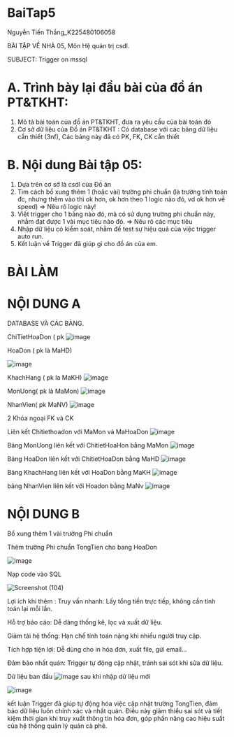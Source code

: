 # BaiTap5
Nguyễn Tiến Thắng_K225480106058

BÀI TẬP VỀ NHÀ 05, Môn Hệ quản trị csdl.

SUBJECT: Trigger on mssql

# A. Trình bày lại đầu bài của đồ án PT&TKHT:
1. Mô tả bài toán của đồ án PT&TKHT, 
   đưa ra yêu cầu của bài toán đó
2. Cơ sở dữ liệu của Đồ án PT&TKHT :
   Có database với các bảng dữ liệu cần thiết (3nf),
   Các bảng này đã có PK, FK, CK cần thiết
 
# B. Nội dung Bài tập 05:
1. Dựa trên cơ sở là csdl của Đồ án
2. Tìm cách bổ xung thêm 1 (hoặc vài) trường phi chuẩn
   (là trường tính toán đc, nhưng thêm vào thì ok hơn,
    ok hơn theo 1 logic nào đó, vd ok hơn về speed)
   => Nêu rõ logic này!
3. Viết trigger cho 1 bảng nào đó, 
   mà có sử dụng trường phi chuẩn này,
   nhằm đạt được 1 vài mục tiêu nào đó.
   => Nêu rõ các mục tiêu 
4. Nhập dữ liệu có kiểm soát, 
   nhằm để test sự hiệu quả của việc trigger auto run.
5. Kết luận về Trigger đã giúp gì cho đồ án của em.
  # BÀI LÀM
  # NỘI DUNG A
DATABASE VÀ CÁC BẢNG.

ChiTietHoaDon ( pk
![image](https://github.com/user-attachments/assets/e8d876a7-f431-45b1-b243-115cf7a2a276)

HoaDon ( pk là MaHD)

![image](https://github.com/user-attachments/assets/7f8da71d-79d6-44b0-b834-c093f19259bb)

KhachHang ( pk la MaKH)
![image](https://github.com/user-attachments/assets/99d38998-9c16-4be6-b297-e5f482ea35fa)

MonUong( pk là MaMon)
![image](https://github.com/user-attachments/assets/e4da9fa1-86ba-4f5d-a4f8-38792d6ecb42)

NhanVien( pk MaNV)
![image](https://github.com/user-attachments/assets/e3868722-8885-4154-ac8c-8d949f928bd6)

2 Khóa ngoại FK và CK

Liên kết Chitiethoadon với MaMon và MaHoaDon
![image](https://github.com/user-attachments/assets/d7f7ba4b-812b-4cfc-9f26-d722c19dd06a)

Bảng MonUong liên kết với ChitietHoaHon bằng MaMon
![image](https://github.com/user-attachments/assets/1066dd69-97ab-4bc0-a02f-8e88ffb43928)

Bảng HoaDon liên kết với ChitietHoaDon bằng MaHD
![image](https://github.com/user-attachments/assets/9d613f72-f8fd-437c-b44c-afd3a42e042d)

Bảng KhachHang liên kết với HoaDon bằng MaKH 
![image](https://github.com/user-attachments/assets/8ea87fdc-b650-4402-afdc-2ea1c961bdeb)

bảng NhanVien liên kết với Hoadon bằng MaNv
![image](https://github.com/user-attachments/assets/fed0bb0f-bc0c-4d58-824f-264494e98459)




# NỘI DUNG B

Bổ xung thêm 1 vài trường Phi chuẩn 

Thêm trường Phi chuẩn TongTien cho bang HoaDon 

![image](https://github.com/user-attachments/assets/286752d9-d366-4a02-8c6d-acf7bbc26a81)

 Nạp code vào SQL 
 
 ![Screenshot (104)](https://github.com/user-attachments/assets/f39b2e84-70da-4823-9724-d4035ea273c9)


 Lợi ích khi thêm :
Truy vấn nhanh: Lấy tổng tiền trực tiếp, không cần tính toán lại mỗi lần.

Hỗ trợ báo cáo: Dễ dàng thống kê, lọc và xuất dữ liệu.

Giảm tải hệ thống: Hạn chế tính toán nặng khi nhiều người truy cập.

Tích hợp tiện lợi: Dễ dùng cho in hóa đơn, xuất file, gửi email...

Đảm bảo nhất quán: Trigger tự động cập nhật, tránh sai sót khi sửa dữ liệu.


  Dữ liệu ban đầu 
 ![image](https://github.com/user-attachments/assets/a1e4c32e-c0ee-46cc-96f8-4418de366340)
  sau khi nhập dữ liệu mới

  ![image](https://github.com/user-attachments/assets/2645bfc9-bdc1-4ac1-add8-6a2a4d5a95d5)

kết luận 
Trigger đã giúp tự động hóa việc cập nhật trường TongTien, đảm bảo dữ liệu luôn chính xác và nhất quán. Điều này giảm thiểu sai sót và tiết kiệm thời gian khi truy xuất thông tin hóa đơn, góp phần nâng cao hiệu suất của hệ thống quản lý quán cà phê.


 



  

